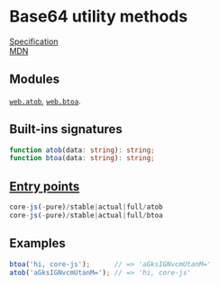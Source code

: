 # Base64 utility methods
[Specification](https://html.spec.whatwg.org/multipage/webappapis.html#atob)\
[MDN](https://developer.mozilla.org/en-US/docs/Glossary/Base64)

## Modules 
[`web.atob`](https://github.com/zloirock/core-js/blob/v4/packages/core-js/modules/web.atob.js), [`web.btoa`](https://github.com/zloirock/core-js/blob/v4/packages/core-js/modules/web.btoa.js).

## Built-ins signatures
```ts
function atob(data: string): string;
function btoa(data: string): string;
```

## [Entry points]({docs-version}/docs/usage#h-entry-points)
```ts
core-js(-pure)/stable|actual|full/atob
core-js(-pure)/stable|actual|full/btoa
```

## Examples
```js
btoa('hi, core-js');      // => 'aGksIGNvcmUtanM='
atob('aGksIGNvcmUtanM='); // => 'hi, core-js'
```
